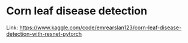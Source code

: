 # Corn leaf disease detection

Link: https://www.kaggle.com/code/emrearslan123/corn-leaf-disease-detection-with-resnet-pytorch
